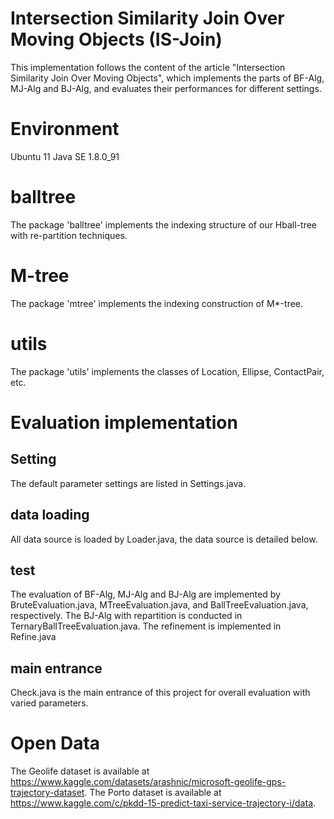 # Intersection Similarity Join Over Moving Objects (IS-Join)
This implementation follows the content of the article "Intersection Similarity Join Over Moving Objects",
which implements the parts of BF-Alg, MJ-Alg and BJ-Alg, and evaluates their performances for different settings.

# Environment
Ubuntu 11
Java SE 1.8.0_91

# balltree
The package 'balltree' implements the indexing structure of our Hball-tree with re-partition techniques.

# M-tree
The package 'mtree' implements the indexing construction of M*-tree.

# utils
The package 'utils' implements the classes of Location, Ellipse, ContactPair, etc.

# Evaluation implementation

## Setting
The default parameter settings are listed in Settings.java.
## data loading
All data source is loaded by Loader.java, the data source is detailed below.
## test
The evaluation of BF-Alg, MJ-Alg and BJ-Alg are implemented by BruteEvaluation.java, MTreeEvaluation.java, and BallTreeEvaluation.java, respectively. The BJ-Alg with repartition is conducted in TernaryBallTreeEvaluation.java.
The refinement is implemented in Refine.java
## main entrance
Check.java is the main entrance of this project for overall evaluation with varied parameters.

# Open Data
The Geolife dataset is available at https://www.kaggle.com/datasets/arashnic/microsoft-geolife-gps-trajectory-dataset.
The Porto dataset is available at https://www.kaggle.com/c/pkdd-15-predict-taxi-service-trajectory-i/data.

